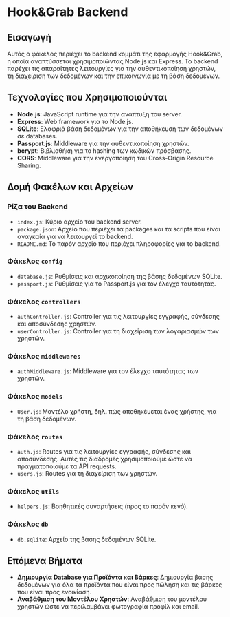 # Hook&Grab Backend

## Εισαγωγή
Αυτός ο φάκελος περιέχει το backend κομμάτι της εφαρμογής Hook&Grab, η οποία αναπτύσσεται χρησιμοποιώντας Node.js και Express. Το backend παρέχει τις απαραίτητες λειτουργίες για την αυθεντικοποίηση χρηστών, τη διαχείριση των δεδομένων και την επικοινωνία με τη βάση δεδομένων.

## Τεχνολογίες που Χρησιμοποιούνται
- **Node.js**: JavaScript runtime για την ανάπτυξη του server.
- **Express**: Web framework για το Node.js.
- **SQLite**: Ελαφριά βάση δεδομένων για την αποθήκευση των δεδομένων σε databases.
- **Passport.js**: Middleware για την αυθεντικοποίηση χρηστών.
- **bcrypt**: Βιβλιοθήκη για το hashing των κωδικών πρόσβασης.
- **CORS**: Middleware για την ενεργοποίηση του Cross-Origin Resource Sharing.

## Δομή Φακέλων και Αρχείων

### Ρίζα του Backend
- `index.js`: Κύριο αρχείο του backend server.
- `package.json`: Αρχείο που περιέχει τα packages και τα scripts που είναι αναγκαία για να λειτουργεί το backend.
- `README.md`: Το παρόν αρχείο που περιέχει πληροφορίες για το backend.

### Φάκελος `config`
- `database.js`: Ρυθμίσεις και αρχικοποίηση της βάσης δεδομένων SQLite.
- `passport.js`: Ρυθμίσεις για το Passport.js για τον έλεγχο ταυτότητας.

### Φάκελος `controllers`
- `authController.js`: Controller για τις λειτουργίες εγγραφής, σύνδεσης και αποσύνδεσης χρηστών.
- `userController.js`: Controller για τη διαχείριση των λογαριασμών των χρηστών.

### Φάκελος `middlewares`
- `authMiddleware.js`: Middleware για τον έλεγχο ταυτότητας των χρηστών.

### Φάκελος `models`
- `User.js`: Μοντέλο χρήστη, δηλ. πώς αποθηκέυεται ένας χρήστης, για τη βάση δεδομένων.

### Φάκελος `routes`
- `auth.js`: Routes για τις λειτουργίες εγγραφής, σύνδεσης και αποσύνδεσης. Αυτές τις διαδρομές χρησιμοποιούμε ώστε να πραγματοποιούμε τα API requests.
- `users.js`: Routes για τη διαχείριση των χρηστών.

### Φάκελος `utils`
- `helpers.js`: Βοηθητικές συναρτήσεις (προς το παρόν κενό).

### Φάκελος `db`
- `db.sqlite`: Αρχείο της βάσης δεδομένων SQLite.

## Επόμενα Βήματα

- **Δημιουργία Database για Προϊόντα και Βάρκες**: Δημιουργία βάσης δεδομένων για όλα τα προϊόντα που είναι προς πώληση και τις βάρκες που είναι προς ενοικίαση.
- **Αναβάθμιση του Μοντέλου Χρηστών**: Αναβάθμιση του μοντέλου χρηστών ώστε να περιλαμβάνει φωτογραφία προφίλ και email.